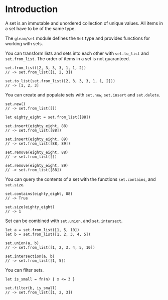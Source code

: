 # Introduction

A set is an immutable and unordered collection of unique values. All items in a set have to be of the same type.

The `gleam/set` module defines the `Set` type and provides functions for working with sets.

You can transform lists and sets into each other with `set.to_list` and `set.from_list`. The order of items in a set is not guaranteed.

```gleam
set.from_list([2, 3, 3, 3, 1, 1, 2])
// -> set.from_list([1, 2, 3])

set.to_list(set.from_list([2, 3, 3, 3, 1, 1, 2]))
// -> [1, 2, 3]
```

You can create and populate sets with `set.new`, `set.insert` and `set.delete`.

```gleam
set.new()
// -> set.from_list([])

let eighty_eight = set.from_list([88])

set.insert(eighty_eight, 88)
// -> set.from_list([88])

set.insert(eighty_eight, 89)
// -> set.from_list([88, 89])

set.remove(eighty_eight, 88)
// -> set.from_list([])

set.remove(eighty_eight, 89)
// -> set.from_list([88])
```

You can query the contents of a set with the functions `set.contains`, and `set.size`.

```gleam
set.contains(eighty_eight, 88)
// -> True

set.size(eighty_eight)
// -> 1
```

Set can be combined with `set.union`, and `set.intersect`.

```gleam
let a = set.from_list([1, 5, 10])
let b = set.from_list([1, 2, 3, 4, 5])

set.union(a, b)
// -> set.from_list([1, 2, 3, 4, 5, 10])

set.intersection(a, b)
// -> set.from_list([1, 5])
```

You can filter sets.

```gleam
let is_small = fn(n) { x <= 3 }

set.filter(b, is_small)
// -> set.from_list([1, 2, 3])
```
